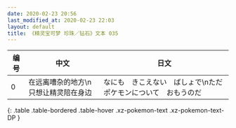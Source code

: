 ```yaml
---
date: 2020-02-23 20:56
last_modified_at: 2020-02-23 22:03
layout: default
title: 《精灵宝可梦 珍珠／钻石》文本 035
---
```

| 编号 | 中文 | 日文 |
| ---- | ---- | ---- |
| 0 | 在远离嘈杂的地方\n只想让精灵陪在身边 | なにも　きこえない　ばしょで\nただ　ポケモンについて　おもうのだ |
{: .table .table-bordered .table-hover .xz-pokemon-text .xz-pokemon-text-DP }